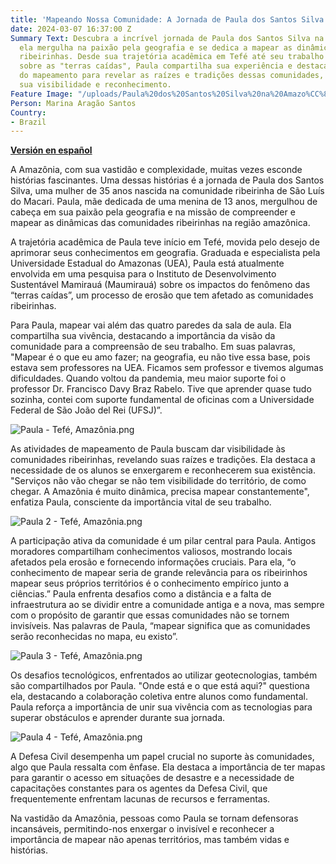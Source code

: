 ```yaml
---
title: 'Mapeando Nossa Comunidade: A Jornada de Paula dos Santos Silva na Amazônia'
date: 2024-03-07 16:37:00 Z
Summary Text: Descubra a incrível jornada de Paula dos Santos Silva na Amazônia, onde
  ela mergulha na paixão pela geografia e se dedica a mapear as dinâmicas das comunidades
  ribeirinhas. Desde sua trajetória acadêmica em Tefé até seu trabalho atual de pesquisa
  sobre as "terras caídas", Paula compartilha sua experiência e destaca a importância
  do mapeamento para revelar as raízes e tradições dessas comunidades, garantindo
  sua visibilidade e reconhecimento.
Feature Image: "/uploads/Paula%20dos%20Santos%20Silva%20na%20Amazo%CC%82nia.jpg"
Person: Marina Aragão Santos
Country:
- Brazil
---
```


[**Versión en español**
](https://www.hotosm.org/updates/mapeando-nuestra-comunidad-el-viaje-de-paula-dos-santos-silva-en-la-amazonia/)

A Amazônia, com sua vastidão e complexidade, muitas vezes esconde histórias fascinantes. Uma dessas histórias é a jornada de Paula dos Santos Silva, uma mulher de 35 anos nascida na comunidade ribeirinha de São Luís do Macari. Paula, mãe dedicada de uma menina de 13 anos, mergulhou de cabeça em sua paixão pela geografia e na missão de compreender e mapear as dinâmicas das comunidades ribeirinhas na região amazônica.

A trajetória acadêmica de Paula teve início em Tefé, movida pelo desejo de aprimorar seus conhecimentos em geografia. Graduada e especialista pela Universidade Estadual do Amazonas (UEA), Paula está atualmente envolvida em uma pesquisa para o Instituto de Desenvolvimento Sustentável Mamirauá (Maumirauá) sobre os impactos do fenômeno das “terras caídas”, um processo de erosão que tem afetado as comunidades ribeirinhas.

Para Paula, mapear vai além das quatro paredes da sala de aula. Ela compartilha sua vivência, destacando a importância da visão da comunidade para a compreensão de seu trabalho. Em suas palavras, "Mapear é o que eu amo fazer; na geografia, eu não tive essa base, pois estava sem professores na UEA. Ficamos sem professor e tivemos algumas dificuldades. Quando voltou da pandemia, meu maior suporte foi o professor Dr. Francisco Davy Braz Rabelo. Tive que aprender quase tudo sozinha, contei com suporte fundamental de oficinas com a Universidade Federal de São João del Rei (UFSJ)”.
 
![Paula - Tefé, Amazônia.png](/uploads/Paula%20-%20Tefe%CC%81,%20Amazo%CC%82nia.png)

As atividades de mapeamento de Paula buscam dar visibilidade às comunidades ribeirinhas, revelando suas raízes e tradições. Ela destaca a necessidade de os alunos se enxergarem e reconhecerem sua existência. "Serviços não vão chegar se não tem visibilidade do território, de como chegar. A Amazônia é muito dinâmica, precisa mapear constantemente", enfatiza Paula, consciente da importância vital de seu trabalho.

![Paula 2 - Tefé, Amazônia.png](/uploads/Paula%202%20-%20Tefe%CC%81,%20Amazo%CC%82nia.png)

A participação ativa da comunidade é um pilar central para Paula. Antigos moradores compartilham conhecimentos valiosos, mostrando locais afetados pela erosão e fornecendo informações cruciais. Para ela, “o conhecimento de mapear seria de grande relevância para os ribeirinhos mapear seus próprios territórios é o conhecimento empírico junto a ciências.” Paula enfrenta desafios como a distância e a falta de infraestrutura ao se dividir entre a comunidade antiga e a nova, mas sempre com o propósito de garantir que essas comunidades não se tornem invisíveis. Nas palavras de Paula, “mapear significa que as comunidades serão reconhecidas no mapa, eu existo”.

![Paula 3 - Tefé, Amazônia.png](/uploads/Paula%203%20-%20Tefe%CC%81,%20Amazo%CC%82nia.png)

Os desafios tecnológicos, enfrentados ao utilizar geotecnologias, também são compartilhados por Paula. "Onde está e o que está aqui?" questiona ela, destacando a colaboração coletiva entre alunos como fundamental. Paula reforça a importância de unir sua vivência com as tecnologias para superar obstáculos e aprender durante sua jornada.

![Paula 4 - Tefé, Amazônia.png](/uploads/Paula%204%20-%20Tefe%CC%81,%20Amazo%CC%82nia.png)

A Defesa Civil desempenha um papel crucial no suporte às comunidades, algo que Paula ressalta com ênfase. Ela destaca a importância de ter mapas para garantir o acesso em situações de desastre e a necessidade de capacitações constantes para os agentes da Defesa Civil, que frequentemente enfrentam lacunas de recursos e ferramentas.

Na vastidão da Amazônia, pessoas como Paula se tornam defensoras incansáveis, permitindo-nos enxergar o invisível e reconhecer a importância de mapear não apenas territórios, mas também vidas e histórias.